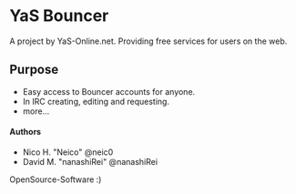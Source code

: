 # YaS Bouncer

A project by YaS-Online.net. Providing free services for users on the web.

## Purpose

-   Easy access to Bouncer accounts for anyone.
-   In IRC creating, editing and requesting.
-   more...

#### Authors

-   Nico H. "Neico" @neic0
-   David M. "nanashiRei" @nanashiRei

OpenSource-Software :)